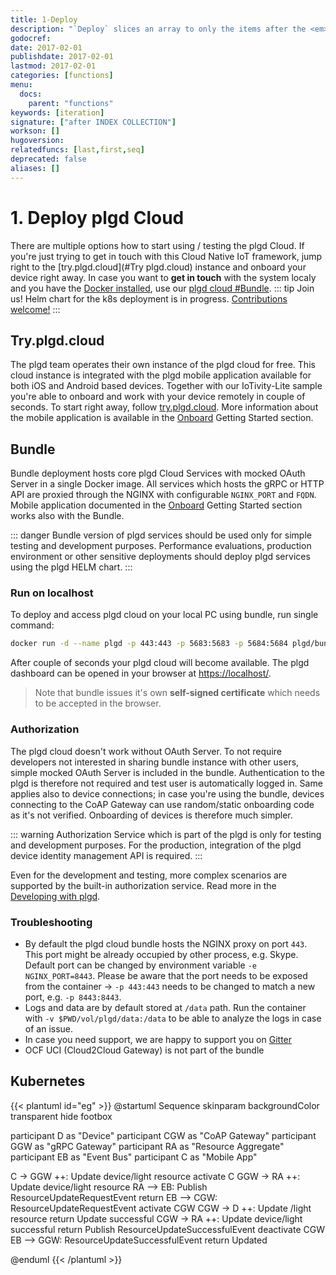 ```yaml
---
title: 1-Deploy
description: "`Deploy` slices an array to only the items after the <em>N</em>th item."
godocref:
date: 2017-02-01
publishdate: 2017-02-01
lastmod: 2017-02-01
categories: [functions]
menu:
  docs:
    parent: "functions"
keywords: [iteration]
signature: ["after INDEX COLLECTION"]
workson: []
hugoversion:
relatedfuncs: [last,first,seq]
deprecated: false
aliases: []
---
```


# 1. Deploy plgd Cloud
There are multiple options how to start using / testing the plgd Cloud. If you're just trying to get in touch with this Cloud Native IoT framework, jump right to the [try.plgd.cloud](#Try plgd.cloud) instance and onboard your device right away. In case you want to **get in touch** with the system localy and you have the [Docker installed](https://docs.docker.com/get-docker/), use our [plgd cloud #Bundle](#bundle).
::: tip Join us!
Helm chart for the k8s deployment is in progress. [Contributions welcome!](https://github.com/plgd-dev/cloud)
:::

## Try.plgd.cloud
The plgd team operates their own instance of the plgd cloud for free. This cloud instance is integrated with the plgd mobile application available for both iOS and Android based devices. Together with our IoTivity-Lite sample you're able to onboard and work with your device remotely in couple of seconds. To start right away, follow [try.plgd.cloud](https://try.plgd.cloud). More information about the mobile application is available in the [Onboard](./2-onboard.md) Getting Started section.

<trycloud/>

## Bundle
Bundle deployment hosts core plgd Cloud Services with mocked OAuth Server in a single Docker image. All services which hosts the gRPC or HTTP API are proxied through the NGINX with configurable `NGINX_PORT` and `FQDN`. Mobile application documented in the [Onboard](./2-onboard.md) Getting Started section works also with the Bundle.

::: danger
Bundle version of plgd services should be used only for simple testing and development purposes. Performance evaluations, production environment or other sensitive deployments should deploy plgd services using the plgd HELM chart.
:::
### Run on localhost
To deploy and access plgd cloud on your local PC using bundle, run single command:
```bash
docker run -d --name plgd -p 443:443 -p 5683:5683 -p 5684:5684 plgd/bundle:v2next
```
After couple of seconds your plgd cloud will become available. The plgd dashboard can be opened in your browser at [https://localhost/](https://localhost/).
>Note that bundle issues it's own **self-signed certificate** which needs to be accepted in the browser.

### Authorization
The plgd cloud doesn't work without OAuth Server. To not require developers not interested in sharing bundle instance with other users, simple mocked OAuth Server is included in the bundle. Authentication to the plgd is therefore not required and test user is automatically logged in. Same applies also to device connections; in case you're using the bundle, devices connecting to the CoAP Gateway can use random/static onboarding code as it's not verified. Onboarding of devices is therefore much simpler.

::: warning
Authorization Service which is part of the plgd is only for testing and development purposes. For the production, integration of the plgd device identity management API is required.
:::

Even for the development and testing, more complex scenarios are supported by the built-in authorization service. Read more in the [Developing with plgd](../developing/authorization.md).

### Troubleshooting
- By default the plgd cloud bundle hosts the NGINX proxy on port `443`. This port might be already occupied by other process, e.g. Skype. Default port can be changed by environment variable `-e NGINX_PORT=8443`. Please be aware that the port needs to be exposed from the container -> `-p 443:443` needs to be changed to match a new port, e.g. `-p 8443:8443`.
- Logs and data are by default stored at `/data` path. Run the container with `-v $PWD/vol/plgd/data:/data` to be able to analyze the logs in case of an issue.
- In case you need support, we are happy to support you on [Gitter](http://gitter.im/ocfcloud/Lobby)
- OCF UCI (Cloud2Cloud Gateway) is not part of the bundle

## Kubernetes
{{< plantuml id="eg" >}}
@startuml Sequence
skinparam backgroundColor transparent
hide footbox

participant D as "Device"
participant CGW as "CoAP Gateway"
participant GGW as "gRPC Gateway"
participant RA as "Resource Aggregate"
participant EB as "Event Bus"
participant C as "Mobile App"

C -> GGW ++: Update device/light resource
activate C
GGW -> RA ++: Update device/light resource
RA --> EB: Publish ResourceUpdateRequestEvent
return
EB --> CGW: ResourceUpdateRequestEvent
activate CGW
CGW -> D ++: Update /light resource
return Update successful
CGW -> RA ++: Update device/light successful
return Publish ResourceUpdateSuccessfulEvent
deactivate CGW
EB --> GGW: ResourceUpdateSuccessfulEvent
return Updated

@enduml
{{< /plantuml >}}
